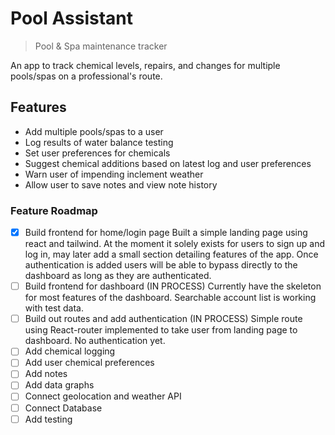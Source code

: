 # Pool Assistant

> Pool & Spa maintenance tracker

An app to track chemical levels, repairs, and changes for multiple pools/spas on a professional's route.

## Features

- Add multiple pools/spas to a user
- Log results of water balance testing
- Set user preferences for chemicals
- Suggest chemical additions based on latest log and user preferences
- Warn user of impending inclement weather
- Allow user to save notes and view note history

### Feature Roadmap

- [x] Build frontend for home/login page
      Built a simple landing page using react and tailwind. At the moment it solely exists for users to sign up and log in, may later add a small section detailing features of the app. Once authentication is added users will be able to bypass directly to the dashboard as long as they are authenticated.
- [ ] Build frontend for dashboard
      (IN PROCESS) Currently have the skeleton for most features of the dashboard. Searchable account list is working with test data.
- [ ] Build out routes and add authentication
      (IN PROCESS) Simple route using React-router implemented to take user from landing page to dashboard. No authentication yet.
- [ ] Add chemical logging
- [ ] Add user chemical preferences
- [ ] Add notes
- [ ] Add data graphs
- [ ] Connect geolocation and weather API
- [ ] Connect Database
- [ ] Add testing
